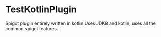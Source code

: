 # TestKotlinPlugin
Spigot plugin entirely written in kotlin Uses JDK8 and kotlin, uses all the common spigot features.
